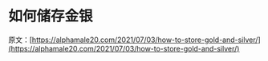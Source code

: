 # 如何储存金银

原文：[https://alphamale20.com/2021/07/03/how-to-store-gold-and-silver/](https://alphamale20.com/2021/07/03/how-to-store-gold-and-silver/)
